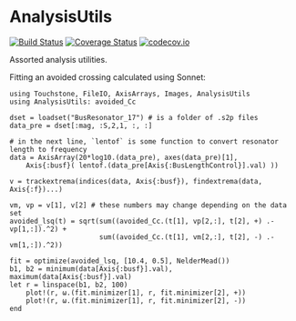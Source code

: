 # AnalysisUtils

[![Build Status](https://travis-ci.org/ajkeller34/AnalysisUtils.jl.svg?branch=master)](https://travis-ci.org/ajkeller34/AnalysisUtils.jl)
[![Coverage Status](https://coveralls.io/repos/ajkeller34/AnalysisUtils.jl/badge.svg?branch=master&service=github)](https://coveralls.io/github/ajkeller34/AnalysisUtils.jl?branch=master)
[![codecov.io](http://codecov.io/github/ajkeller34/AnalysisUtils.jl/coverage.svg?branch=master)](http://codecov.io/github/ajkeller34/AnalysisUtils.jl?branch=master)

Assorted analysis utilities.

Fitting an avoided crossing calculated using Sonnet:

```
using Touchstone, FileIO, AxisArrays, Images, AnalysisUtils
using AnalysisUtils: avoided_Cc

dset = loadset("BusResonator_17") # is a folder of .s2p files
data_pre = dset[:mag, :S,2,1, :, :]

# in the next line, `lentof` is some function to convert resonator length to frequency
data = AxisArray(20*log10.(data_pre), axes(data_pre)[1],
    Axis{:busf}( lentof.(data_pre[Axis{:BusLengthControl}].val) ))

v = trackextrema(indices(data, Axis{:busf}), findextrema(data, Axis{:f})...)

vm, vp = v[1], v[2] # these numbers may change depending on the data set
avoided_lsq(t) = sqrt(sum((avoided_Cc.(t[1], vp[2,:], t[2], +) .- vp[1,:]).^2) +
                      sum((avoided_Cc.(t[1], vm[2,:], t[2], -) .- vm[1,:]).^2))

fit = optimize(avoided_lsq, [10.4, 0.5], NelderMead())
b1, b2 = minimum(data[Axis{:busf}].val), maximum(data[Axis{:busf}].val)
let r = linspace(b1, b2, 100)
    plot!(r, ω.(fit.minimizer[1], r, fit.minimizer[2], +))
    plot!(r, ω.(fit.minimizer[1], r, fit.minimizer[2], -))
end
```
